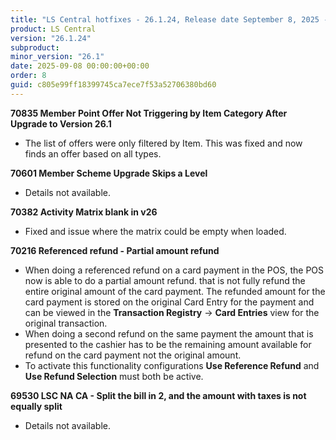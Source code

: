```yaml
---
title: "LS Central hotfixes - 26.1.24, Release date September 8, 2025 - Hotfixes"
product: LS Central
version: "26.1.24"
subproduct: 
minor_version: "26.1"
date: 2025-09-08 00:00:00+00:00
order: 8
guid: c805e99ff18399745ca7ece7f53a52706380bd60
---
```


<strong>70835 Member Point Offer Not Triggering by Item Category After Upgrade to Version 26.1</strong>
<ul><li>The list of offers were only filtered by Item. This was fixed and  now finds an offer based on all types.</li></ul>
<strong>70601 Member Scheme Upgrade Skips a Level</strong>
<ul><li>Details not available.</li></ul>
<strong>70382 Activity Matrix blank in v26</strong>
<ul><li>Fixed and issue where the matrix could be empty when loaded.</li></ul>
<strong>70216 Referenced refund - Partial amount refund</strong>
<ul><li>When doing a referenced refund on a card payment in the POS, the POS now is able to do a partial amount refund. that is not fully refund the entire original amount of the card payment. The refunded amount for the card payment is stored on the original Card Entry for the payment and can be viewed in the <b>Transaction Registry</b> -&gt; <b>Card Entries</b> view for the original transaction.</li>
<li>When doing a second refund on the same payment the amount that is presented to the cashier has to be the remaining amount available for refund on the card payment not the original amount.</li>
<li>To activate this functionality configurations <b>Use Reference Refund</b> and <b>Use Refund Selection</b> must both be active.</li></ul>
<strong>69530 LSC NA CA - Split the bill in 2, and the amount with taxes is not equally split</strong>
<ul><li>Details not available.</li></ul>

